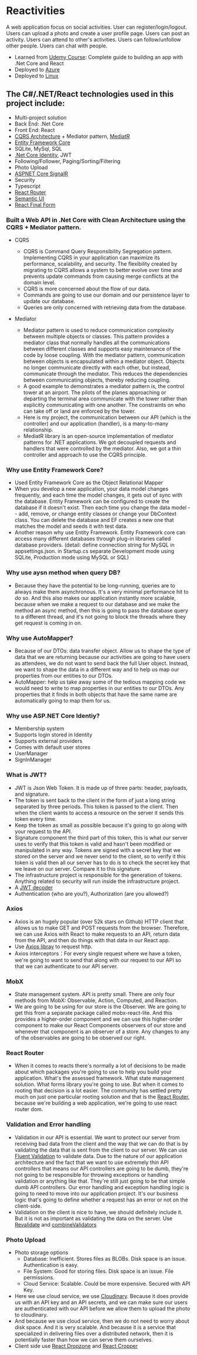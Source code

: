 # Reactivities
A web application focus on social activities. User can register/login/logout. Users can upload a photo and create a user profile page. Users can post an activity. Users can attend to other's activities. Users can follow/unfollow other people. Users can chat with people.
- Learned from [Udemy Course](https://www.udemy.com/course/complete-guide-to-building-an-app-with-net-core-and-react/): Complete guide to building an app with .Net Core and React
- Deployed to [Azure](https://reactivitiesplus.azurewebsites.net/)
- Deployed to [Linux](http://167.71.116.142/)

## The C#/.NET/React technologies used in this project include:
- Multi-project solution
- Back End: .Net Core
- Front End: React
- [CQRS Architecture](https://docs.microsoft.com/en-us/azure/architecture/patterns/cqrs) + Mediator pattern, [MediatR](https://github.com/jbogard/MediatR)
- [Entity Framework Core](https://docs.microsoft.com/en-us/ef/core/)
- SQLite, MySql, SQL
- [.Net Core Identity](https://docs.microsoft.com/en-us/aspnet/core/security/authentication/identity?view=aspnetcore-5.0&tabs=visual-studio), JWT
- Following/Follower, Paging/Sorting/Filtering
- Photo Upload
- [ASPNET Core SignalR](https://docs.microsoft.com/en-us/aspnet/core/signalr/introduction?view=aspnetcore-5.0)
- Security
- Typescript
- [React Router](https://reactrouter.com/web/guides/quick-start)
- [Semantic UI](https://react.semantic-ui.com/)
- [React Final Form](https://final-form.org/docs/react-final-form/getting-started)


### Built a Web API in .Net Core with Clean Architecture using the CQRS + Mediator pattern.
- CQRS
  - CQRS is Command Query Responsibility Segregation pattern. Implementing CQRS in your application can maximize its performance, scalability, and security. The flexibility created by migrating to CQRS allows a system to better evolve over time and prevents update commands from causing merge conflicts at the domain level.
  - CQRS is more concerned about the flow of our data. 
  - Commands are going to use our domain and our persistence layer to update our database. 
  - Queries are only concerned with retrieving data from the database.

- Mediator
  - Mediator pattern is used to reduce communication complexity between multiple objects or classes. This pattern provides a mediator class that normally handles all the communications between different classes and supports easy maintenance of the code by loose coupling.  With the mediator pattern, communication between objects is encapsulated within a mediator object. Objects no longer communicate directly with each other, but instead, communicate through the mediator. This reduces the dependencies between communicating objects, thereby reducing coupling.
  - A good example to demonstrates a mediator pattern is, the control tower at an airport. The pilots of the planes approaching or departing the terminal area communicate with the tower rather than explicitly communicating with one another. The constraints on who can take off or land are enforced by the tower. 
  - Here is my project, the communication between our API (which is the controller) and our application (handler), is a many-to-many relationship. 
  - MediatR library is an open-source implementation of mediator patterns for .NET applications. We got decoupled requests and handlers that were controlled by the mediator. Also, we got a thin controller and approach to use the CQRS principle.

### Why use Entity Framework Core?
- Used Entity Framework Core as the Object Relational Mapper
- When you develop a new application, your data model changes frequently, and each time the model changes, it gets out of sync with the database. Entity Framework can be configured to create the database if it doesn't exist. Then each time you change the data model -- add, remove, or change entity classes or change your DbContext class. You can delete the database and EF creates a new one that matches the model and seeds it with test data. 
- Another reason why use Entity Framework. Entity Framework core can access many different databases through plug-in libraries called database providers. 
(detail: define connection string for MySQL in appsettings.json. in Startup.cs separate Development mode using SQLite, Production mode using MySQL or SQL)

### Why use aysn method when query DB?
- Because they have the potential to be long-running, queries are to always make them asynchronous. It's a very minimal performance hit to do so. And this also makes our application instantly more scalable, because when we make a request to our database and we make the method an async method, then this is going to pass the database query to a different thread, and it's not going to block the threads where they get request is coming in on.

### Why use AutoMapper?
- Because of our DTOs: data transfer object.  Allow us to shape the type of data that we are returning because our activities are going to have users as attendees, we do not want to send back the full User object. Instead, we want to shape the data in a different way and to help us map our properties from our entities to our DTOs.
- AutoMapper: help us take away some of the tedious mapping code we would need to write to map properties in our entities to our DTOs. Any properties that it finds in both objects that have the same name are automatically going to map them for us.

### Why use ASP.NET Core Identiy?
- Membership system
- Supports login stored in Identity
- Supports external providers
- Comes with default user stores
- UserManager
- SignInManager

### What is JWT?
- JWT is Json Web Token. It is made up of three parts: header, payloads, and signature.
- The token is sent back to the client in the form of just a long string separated by three periods. This token is passed to the client. Then when the client wants to access a resource on the server it sends this token every time.
- Keep the token as small as possible because it's going to go along with your request to the API.
- Signature component the third part of this token, this is what our server uses to verify that this token is valid and hasn't been modified or manipulated in any way. Tokens are signed with a secret key that we stored on the server and we never send to the client, so to verify it this token is valid then all our server has to do is to check the secret key that we leave on our server. Compare it to this signature.
- The infrastructure project is responsible for the generation of tokens. Anything related to security will run inside the infrastructure project.
- A [JWT decoder](https://jwt.io/#debugger-io)
- Authentication (who are you?), Authorization (are you allowed?)

### Axios
- Axios is an hugely popular (over 52k stars on Github) HTTP client that allows us to make GET and POST requests from the browser. Therefore, we can use Axios with React to make requests to an API, return data from the API, and then do things with that data in our React app.
- Use [Axios libray](https://github.com/axios/axios) to request http.
- Axios interceptors：For every single request where we have a token, we're going to want to send that along with our request to our API so that we can authenticate to our API server.

### MobX
- State management system. API is pretty small. There are only four methods from MobX: Observable, Action, Computed, and Reaction.
- We are going to be using for our store is the Observer. We are going to get this from a separate package called mobx-react-lite. And this provides a higher-order component and we can use this higher-order component to make our React Components observers of our store and whenever that component is an observer of a store. Any changes to any of the observables are going to be observed our right.

### React Router
- When it comes to reacts there's normally a lot of decisions to be made about which packages you're going to use to help you build your application. What's the assessed framework. What state management solution. What forms library you're going to use. But when it comes to rooting that decision is a lot easier. The community has settled pretty much on just one particular rooting solution and that is the [React Router](https://reactrouter.com/web/api/BrowserRouter), because we're building a web application, we're going to use react router dom.

### Validation and Error handling
- Validation in our API is essential. We want to protect our server from receiving bad data from the client and the way that we can do that is by validating the data that is sent from the client to our server.
We can use [Fluent Validation](https://fluentvalidation.net/) to validate data.
Due to the nature of our application architecture and the fact that we want to use extremely thin API controllers that means our API controllers are going to be dumb, they're not going to be responsible for throwing exceptions or handling validation or anything like that. They're still just going to be that simple dumb API controllers. Our error handling and exception handling logic is going to need to move into our application project. It's our business logic that's going to define whether a request has an error or not on the client-side.
- Validation on the client is nice to have, we should definitely include it. But it is not as important as validating the data on the server. Use [Revalidate](https://github.com/jfairbank/revalidate) and [combineValidators](http://revalidate.jeremyfairbank.com/usage/combineValidators.html)

### Photo Upload
- Photo storage options
  - Database: Inefficient. Stores files as BLOBs. Disk space is an issue. Authentication is easy.
  - File System: Good for storing files. Disk space is an issue. File permissions.
  - Cloud Service: Scalable. Could be more expensive. Secured with API Key.
- Here we use cloud service, we use [Cloudinary](https://cloudinary.com/documentation/dotnet_integration#dotnet_getting_started_guide). Because it does provide us with an API key and an API secrets, and we can make sure our users are authenticated with our API before we allow them to upload the photo to cloudinary.
- And because we use cloud service, then we do not need to worry about disk space. And it is very scalable. And because it is a service that specialized in delivering files over a distributed network, then it is potentially faster than how we can serve them ourselves.
- Client side use [React Dropzone](https://react-dropzone.js.org/) and [React Cropper](https://github.com/react-cropper/react-cropper)


